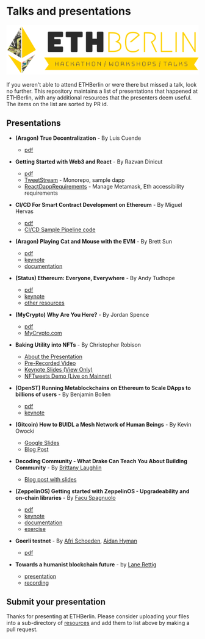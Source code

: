 # Talks and presentations
![ETHBerlin logo](https://github.com/ethberlin-hackathon/media-assets/raw/master/ETHBerlin%20logo%20-%20horizontal%20transparent%20-%20small.png)

If you weren't able to attend ETHBerlin or were there but missed a talk, look no further. This repository maintains a list of presentations that happened at ETHBerlin, with any additional resources that the presenters deem useful. The items on the list are sorted by PR id.

## Presentations
- **(Aragon) True Decentralization** - By Luis Cuende
  - [pdf](resources/true-decentralization/True-decentralization_Luis-Cuende_Aragon.pdf)

- **Getting Started with Web3 and React** - By Razvan Dinicut
  - [pdf](resources/getting-started-web3-react/Getting-started-with-Web3-and-React.pdf)
  - [TweetStream](https://github.com/rdinicut/tweet-stream) - Monorepo, sample dapp
  - [ReactDappRequirements](https://github.com/centrifuge/react-dapp-requirements) - Manage Metamask, Eth accessibility requirements

- **CI/CD For Smart Contract Development on Ethereum** - By Miguel Hervas
  - [pdf](resources/cicd-smartcontract-development/CiForSmartContractDevelopmentOnEthereum.pdf)
  - [CI/CD Sample Pipeline code](https://gitlab.com/mikiquantum/simple-dapp-calculator)

- **(Aragon) Playing Cat and Mouse with the EVM** - By Brett Sun
  - [pdf](resources/cat-and-mouse/pdf.pdf)
  - [keynote](resources/cat-and-mouse/keynote.key)
  - [documentation](https://hack.aragon.org/)

- **(Status) Ethereum: Everyone, Everywhere** - By Andy Tudhope
  - [pdf](resources/ethereum-everyone-everywhere/Ethereum_Everyone_Everywhere.pdf)
  - [keynote](resources/ethereum-everyone-everywhere/Ethereum_Everyone_Everywhere.key)
  - [other resources](https://get.status.im)

- **(MyCrypto) Why Are You Here?** - By Jordan Spence
  - [pdf](resources/why-are-you-here/WhyAreYouHere.pdf)
  - [MyCrypto.com](https://www.mycrypto.com)

- **Baking Utility into NFTs** - By Christopher Robison
  - [About the Presentation](resources/Baking_Utility_into_NFTs/WATCHME.md)
  - [Pre-Recorded Video](https://youtu.be/MzHUo-bOqiA)
  - [Keynote Slides (View Only)](https://www.icloud.com/keynote/0DUPpjDqH9K3wnIY8ilClav9g#EthBerlin_-_Baking_Utility_NFTs_-_KEYNOTE)
  - [NFTweets Demo (Live on Mainnet)](http://nftweets.com/)

- **(OpenST) Running Metablockchains on Ethereum to Scale DApps to billions of users** - By Benjamin Bollen
  - [pdf](resources/metablockchains-on-ethereum/OpenST-Metablockchains-to-scale-DApps.pdf)
  - [keynote](resources/metablockchains-on-ethereum/OpenST-Metablockchains-to-scale-DApps.key)

- **(Gitcoin) How to BUIDL a Mesh Network of Human Beings** - By Kevin Owocki
  - [Google Slides](https://docs.google.com/presentation/d/1XQU8hYsBkwjSU93xjnyS969vjuvQwy0UrYhdWr4z0YU/edit#slide=id.g3dd8aa8ea9_0_50)
  - [Blog Post](https://medium.com/gitcoin/how-to-buidl-a-mesh-network-of-human-beings-a5293ecca60a)
  
- **Decoding Community - What Drake Can Teach You About Building Community** - By [Brittany Laughlin](http://twitter.com/br_ttany)
  - [Blog post with slides](https://medium.com/@br_ttany/decoding-blockchain-community-c5938d112349)

- **(ZeppelinOS) Getting started with ZeppelinOS - Upgradeability and on-chain libraries** - By [Facu Spagnuolo](https://twitter.com/facuspagnuolo)
  - [pdf](resources/getting-started-with-zeppelinos/pdf.pdf)
  - [keynote](resources/getting-started-with-zeppelinos/keynote.key)
  - [documentation](https://docs.zeppelinos.org/)
  - [exercise](https://github.com/zeppelinos/zos-ethberlin-exercise) 

- **Goerli testnet** - By [Afri Schoeden](https://twitter.com/5chdn), [Aidan Hyman](https://twitter.com/chainsafeth)
  - [pdf](resources/goerli-testnet/goerli-testnet.pdf)

- **Towards a humanist blockchain future** - by [Lane Rettig](https://twitter.com/lrettig)
  - [presentation](https://docs.google.com/presentation/d/1LTSGR8tJSiXrftUZaod7KugzWCOxgjTJe5KmEmvb_lY/edit?usp=sharing)
  - [recording](https://view.ly/v/J0TaKyAHczOe)

## Submit your presentation
Thanks for presenting at ETHBerlin. Please consider uploading your files into a sub-directory of [resources](resources/) and add them to list above by making a pull request.

